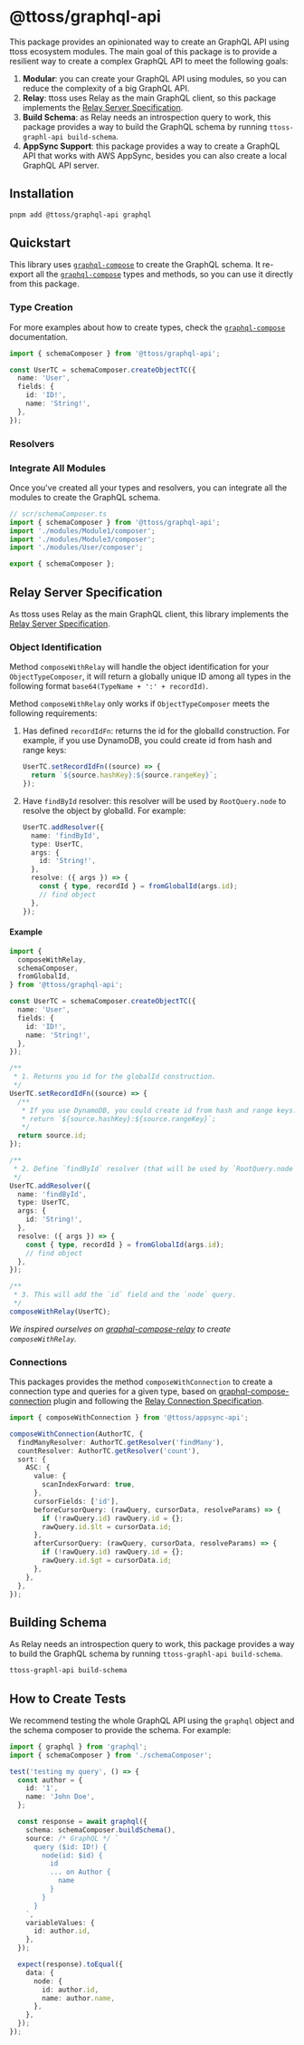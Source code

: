 # @ttoss/graphql-api

This package provides an opinionated way to create an GraphQL API using ttoss ecosystem modules. The main goal of this package is to provide a resilient way to create a complex GraphQL API to meet the following goals:

1. **Modular**: you can create your GraphQL API using modules, so you can reduce the complexity of a big GraphQL API.
1. **Relay**: ttoss uses Relay as the main GraphQL client, so this package implements the [Relay Server Specification](https://relay.dev/docs/guides/graphql-server-specification/).
1. **Build Schema**: as Relay needs an introspection query to work, this package provides a way to build the GraphQL schema by running `ttoss-graphl-api build-schema`.
1. **AppSync Support**: this package provides a way to create a GraphQL API that works with AWS AppSync, besides you can also create a local GraphQL API server.

## Installation

```bash
pnpm add @ttoss/graphql-api graphql
```

## Quickstart

This library uses [`graphql-compose`](https://graphql-compose.github.io/) to create the GraphQL schema. It re-export all the [`graphql-compose`](https://graphql-compose.github.io/) types and methods, so you can use it directly from this package.

### Type Creation

For more examples about how to create types, check the [`graphql-compose`](https://graphql-compose.github.io/docs/basics/understanding-types.html) documentation.

```ts
import { schemaComposer } from '@ttoss/graphql-api';

const UserTC = schemaComposer.createObjectTC({
  name: 'User',
  fields: {
    id: 'ID!',
    name: 'String!',
  },
});
```

### Resolvers

### Integrate All Modules

Once you've created all your types and resolvers, you can integrate all the modules to create the GraphQL schema.

```ts title="src/schemaComposer.ts"
// scr/schemaComposer.ts
import { schemaComposer } from '@ttoss/graphql-api';
import './modules/Module1/composer';
import './modules/Module3/composer';
import './modules/User/composer';

export { schemaComposer };
```

## Relay Server Specification

As ttoss uses Relay as the main GraphQL client, this library implements the [Relay Server Specification](https://relay.dev/docs/guides/graphql-server-specification/).

### Object Identification

Method `composeWithRelay` will handle the object identification for your `ObjectTypeComposer`, it will return a globally unique ID among all types in the following format `base64(TypeName + ':' + recordId)`.

Method `composeWithRelay` only works if `ObjectTypeComposer` meets the following requirements:

1. Has defined `recordIdFn`: returns the id for the globalId construction. For example, if you use DynamoDB, you could create id from hash and range keys:

   ```ts
   UserTC.setRecordIdFn((source) => {
     return `${source.hashKey}:${source.rangeKey}`;
   });
   ```

2. Have `findById` resolver: this resolver will be used by `RootQuery.node` to resolve the object by globalId. For example:

   ```ts
   UserTC.addResolver({
     name: 'findById',
     type: UserTC,
     args: {
       id: 'String!',
     },
     resolve: ({ args }) => {
       const { type, recordId } = fromGlobalId(args.id);
       // find object
     },
   });
   ```

#### Example

```ts
import {
  composeWithRelay,
  schemaComposer,
  fromGlobalId,
} from '@ttoss/graphql-api';

const UserTC = schemaComposer.createObjectTC({
  name: 'User',
  fields: {
    id: 'ID!',
    name: 'String!',
  },
});

/**
 * 1. Returns you id for the globalId construction.
 */
UserTC.setRecordIdFn((source) => {
  /**
   * If you use DynamoDB, you could create id from hash and range keys:
   * return `${source.hashKey}:${source.rangeKey}`;
   */
  return source.id;
});

/**
 * 2. Define `findById` resolver (that will be used by `RootQuery.node`).
 */
UserTC.addResolver({
  name: 'findById',
  type: UserTC,
  args: {
    id: 'String!',
  },
  resolve: ({ args }) => {
    const { type, recordId } = fromGlobalId(args.id);
    // find object
  },
});

/**
 * 3. This will add the `id` field and the `node` query.
 */
composeWithRelay(UserTC);
```

_We inspired ourselves on [graphql-compose-relay](https://graphql-compose.github.io/docs/plugins/plugin-relay.html) to create `composeWithRelay`._

### Connections

This packages provides the method `composeWithConnection` to create a connection type and queries for a given type, based on [graphql-compose-connection](https://graphql-compose.github.io/docs/plugins/plugin-connection.html) plugin and following the [Relay Connection Specification](https://facebook.github.io/relay/graphql/connections.htm).

```typescript
import { composeWithConnection } from '@ttoss/appsync-api';

composeWithConnection(AuthorTC, {
  findManyResolver: AuthorTC.getResolver('findMany'),
  countResolver: AuthorTC.getResolver('count'),
  sort: {
    ASC: {
      value: {
        scanIndexForward: true,
      },
      cursorFields: ['id'],
      beforeCursorQuery: (rawQuery, cursorData, resolveParams) => {
        if (!rawQuery.id) rawQuery.id = {};
        rawQuery.id.$lt = cursorData.id;
      },
      afterCursorQuery: (rawQuery, cursorData, resolveParams) => {
        if (!rawQuery.id) rawQuery.id = {};
        rawQuery.id.$gt = cursorData.id;
      },
    },
  },
});
```

## Building Schema

As Relay needs an introspection query to work, this package provides a way to build the GraphQL schema by running `ttoss-graphl-api build-schema`.

```bash
ttoss-graphl-api build-schema
```

## How to Create Tests

We recommend testing the whole GraphQL API using the `graphql` object and the schema composer to provide the schema. For example:

```ts
import { graphql } from 'graphql';
import { schemaComposer } from './schemaComposer';

test('testing my query', () => {
  const author = {
    id: '1',
    name: 'John Doe',
  };

  const response = await graphql({
    schema: schemaComposer.buildSchema(),
    source: /* GraphQL */ `
      query ($id: ID!) {
        node(id: $id) {
          id
          ... on Author {
            name
          }
        }
      }
    `,
    variableValues: {
      id: author.id,
    },
  });

  expect(response).toEqual({
    data: {
      node: {
        id: author.id,
        name: author.name,
      },
    },
  });
});
```
